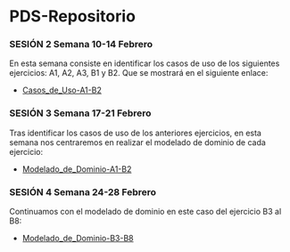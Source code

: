 ﻿# PDS-Repositorio

### SESIÓN 2 **Semana 10-14 Febrero**

En esta semana consiste en identificar los casos de uso de los siguientes ejercicios: A1, A2, A3, 
B1 y B2. Que se mostrará en el siguiente enlace:
- [Casos_de_Uso-A1-B2](https://github.com/the-HaMo/PDS-Repository/blob/main/ejercicios/Casos_de_Uso-A1-B2.md)

### SESIÓN 3 **Semana 17-21 Febrero**

Tras identificar los casos de uso de los anteriores ejercicios, en esta semana nos centraremos en 
realizar el modelado de dominio de cada ejercicio:
- [Modelado_de_Dominio-A1-B2](https://github.com/the-HaMo/PDS-Repository/blob/main/ejercicios/Modelado_de_Dominio-A1-B2.md)


### SESIÓN 4 **Semana 24-28 Febrero**

Continuamos con el modelado de dominio en este caso del ejercicio B3 al B8:
- [Modelado_de_Dominio-B3-B8](https://github.com/the-HaMo/PDS-Repository/blob/main/ejercicios/Modelado_de_Dominio-A1-B2.md)
